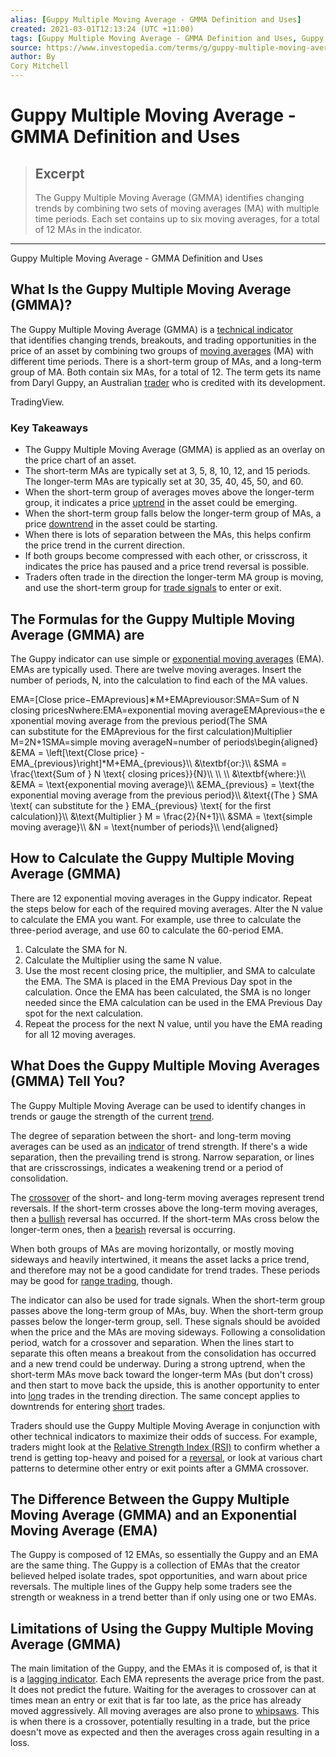 ```yaml
---
alias: [Guppy Multiple Moving Average - GMMA Definition and Uses]
created: 2021-03-01T12:13:24 (UTC +11:00)
tags: [Guppy Multiple Moving Average - GMMA Definition and Uses, Guppy Multiple Moving Average - GMMA Definition and Uses]
source: https://www.investopedia.com/terms/g/guppy-multiple-moving-average.asp
author: By
Cory Mitchell
---
```


# Guppy Multiple Moving Average - GMMA Definition and Uses

> ## Excerpt
> The Guppy Multiple Moving Average (GMMA) identifies changing trends by combining two sets of moving averages (MA) with multiple time periods. Each set contains up to six moving averages, for a total of 12 MAs in the indicator.

---

Guppy Multiple Moving Average - GMMA Definition and Uses
## What Is the Guppy Multiple Moving Average (GMMA)?

The Guppy Multiple Moving Average (GMMA) is a [technical indicator](https://www.investopedia.com/terms/t/technicalindicator.asp) that identifies changing trends, breakouts, and trading opportunities in the price of an asset by combining two groups of [moving averages](https://www.investopedia.com/terms/m/movingaverage.asp) (MA) with different time periods. There is a short-term group of MAs, and a long-term group of MA. Both contain six MAs, for a total of 12. The term gets its name from Daryl Guppy, an Australian [trader](https://www.investopedia.com/terms/t/trader.asp) who is credited with its development.

TradingView.

### Key Takeaways

-   The Guppy Multiple Moving Average (GMMA) is applied as an overlay on the price chart of an asset.
-   The short-term MAs are typically set at 3, 5, 8, 10, 12, and 15 periods. The longer-term MAs are typically set at 30, 35, 40, 45, 50, and 60.
-   When the short-term group of averages moves above the longer-term group, it indicates a price [uptrend](https://www.investopedia.com/terms/u/uptrend.asp) in the asset could be emerging.
-   When the short-term group falls below the longer-term group of MAs, a price [downtrend](https://www.investopedia.com/terms/d/downtrend.asp) in the asset could be starting.
-   When there is lots of separation between the MAs, this helps confirm the price trend in the current direction.
-   If both groups become compressed with each other, or crisscross, it indicates the price has paused and a price trend reversal is possible.
-   Traders often trade in the direction the longer-term MA group is moving, and use the short-term group for [trade signals](https://www.investopedia.com/terms/t/trade-signal.asp) to enter or exit.

## The Formulas for the Guppy Multiple Moving Average (GMMA) are

The Guppy indicator can use simple or [exponential moving averages](https://www.investopedia.com/terms/e/ema.asp) (EMA). EMAs are typically used. There are twelve moving averages. Insert the number of periods, N, into the calculation to find each of the MA values.

EMA\=\[Close price−EMAprevious\]∗M+EMApreviousor:SMA\=Sum of N closing pricesNwhere:EMA\=exponential moving averageEMAprevious\=the exponential moving average from the previous period(The SMA can substitute for the EMAprevious for the first calculation)Multiplier M\=2N+1SMA\=simple moving averageN\=number of periods\\begin{aligned} &EMA = \\left\[\\text{Close price} - EMA\_{previous}\\right\]\*M+EMA\_{previous}\\\\ &\\textbf{or:}\\\\ &SMA = \\frac{\\text{Sum of } N \\text{ closing prices}}{N}\\\\ \\\\ \\\\ &\\textbf{where:}\\\\ &EMA = \\text{exponential moving average}\\\\ &EMA\_{previous} = \\text{the exponential moving average from the previous period}\\\\ &\\text{(The } SMA \\text{ can substitute for the } EMA\_{previous} \\text{ for the first calculation)}\\\\ &\\text{Multiplier } M = \\frac{2}{N+1}\\\\ &SMA = \\text{simple moving average}\\\\ &N = \\text{number of periods}\\\\ \\end{aligned}

## How to Calculate the Guppy Multiple Moving Average (GMMA)

There are 12 exponential moving averages in the Guppy indicator. Repeat the steps below for each of the required moving averages. Alter the N value to calculate the EMA you want. For example, use three to calculate the three-period average, and use 60 to calculate the 60-period EMA.

1.  Calculate the SMA for N.
2.  Calculate the Multiplier using the same N value.
3.  Use the most recent closing price, the multiplier, and SMA to calculate the EMA. The SMA is placed in the EMA Previous Day spot in the calculation. Once the EMA has been calculated, the SMA is no longer needed since the EMA calculation can be used in the EMA Previous Day spot for the next calculation.
4.  Repeat the process for the next N value, until you have the EMA reading for all 12 moving averages.

## What Does the Guppy Multiple Moving Averages (GMMA) Tell You?

The Guppy Multiple Moving Average can be used to identify changes in trends or gauge the strength of the current [trend](https://www.investopedia.com/terms/t/trend.asp).

The degree of separation between the short- and long-term moving averages can be used as an [indicator](https://www.investopedia.com/terms/i/indicator.asp) of trend strength. If there's a wide separation, then the prevailing trend is strong. Narrow separation, or lines that are crisscrossings, indicates a weakening trend or a period of consolidation.

The [crossover](https://www.investopedia.com/terms/c/crossover.asp) of the short- and long-term moving averages represent trend reversals. If the short-term crosses above the long-term moving averages, then a [bullish](https://www.investopedia.com/terms/b/bullmarket.asp) reversal has occurred. If the short-term MAs cross below the longer-term ones, then a [bearish](https://www.investopedia.com/terms/b/bearmarket.asp) reversal is occurring.

When both groups of MAs are moving horizontally, or mostly moving sideways and heavily intertwined, it means the asset lacks a price trend, and therefore may not be a good candidate for trend trades. These periods may be good for [range trading](https://www.investopedia.com/terms/t/tradingrange.asp), though.

The indicator can also be used for trade signals. When the short-term group passes above the long-term group of MAs, buy. When the short-term group passes below the longer-term group, sell. These signals should be avoided when the price and the MAs are moving sideways. Following a consolidation period, watch for a crossover and separation. When the lines start to separate this often means a breakout from the consolidation has occurred and a new trend could be underway. During a strong uptrend, when the short-term MAs move back toward the longer-term MAs (but don't cross) and then start to move back the upside, this is another opportunity to enter into [long](https://www.investopedia.com/terms/l/long.asp) trades in the trending direction. The same concept applies to downtrends for entering [short](https://www.investopedia.com/terms/s/shortselling.asp) trades.

Traders should use the Guppy Multiple Moving Average in conjunction with other technical indicators to maximize their odds of success. For example, traders might look at the [Relative Strength Index (RSI)](https://www.investopedia.com/terms/r/rsi.asp) to confirm whether a trend is getting top-heavy and poised for a [reversal](https://www.investopedia.com/terms/r/reversal.asp), or look at various chart patterns to determine other entry or exit points after a GMMA crossover.

## The Difference Between the Guppy Multiple Moving Average (GMMA) and an Exponential Moving Average (EMA)

The Guppy is composed of 12 EMAs, so essentially the Guppy and an EMA are the same thing. The Guppy is a collection of EMAs that the creator believed helped isolate trades, spot opportunities, and warn about price reversals. The multiple lines of the Guppy help some traders see the strength or weakness in a trend better than if only using one or two EMAs.

## Limitations of Using the Guppy Multiple Moving Average (GMMA)

The main limitation of the Guppy, and the EMAs it is composed of, is that it is a [lagging indicator](https://www.investopedia.com/terms/l/laggingindicator.asp). Each EMA represents the average price from the past. It does not predict the future. Waiting for the averages to crossover can at times mean an entry or exit that is far too late, as the price has already moved aggressively. All moving averages are also prone to [whipsaws](https://www.investopedia.com/terms/w/whipsaw.asp). This is when there is a crossover, potentially resulting in a trade, but the price doesn't move as expected and then the averages cross again resulting in a loss.
